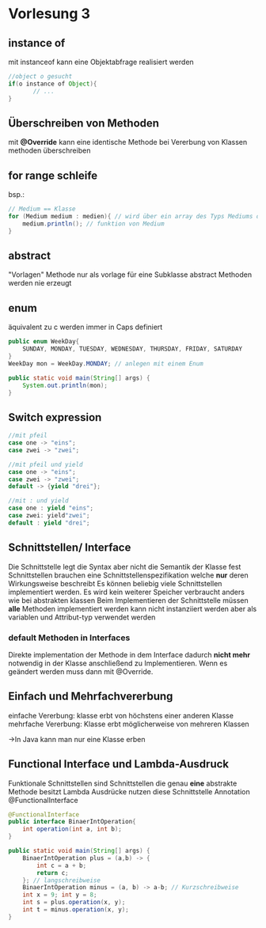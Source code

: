 # Vorlesung 3


## instance of
mit instanceof kann eine Objektabfrage realisiert werden
```java
//object o gesucht
if(o instance of Object){
       // ...
}
```

## Überschreiben von Methoden
mit **@Override** kann eine identische Methode bei Vererbung von Klassen methoden überschreiben
  
## for range schleife
bsp.:
```java
// Medium == Klasse 
for (Medium medium : medien){ // wird über ein array des Typs Mediums drüber iterieren und dann auf medium kasten
    medium.println(); // funktion von Medium
}
```

## abstract
"Vorlagen" Methode nur als vorlage für eine Subklasse abstract Methoden werden nie erzeugt

## enum
äquivalent zu c 
werden immer in Caps definiert
```java
public enum WeekDay{
    SUNDAY, MONDAY, TUESDAY, WEDNESDAY, THURSDAY, FRIDAY, SATURDAY
}
WeekDay mon = WeekDay.MONDAY; // anlegen mit einem Enum

public static void main(String[] args) {
    System.out.println(mon);
}
```

## Switch expression
```java
//mit pfeil
case one -> "eins";
case zwei -> "zwei";

```
````java
//mit pfeil und yield
case one -> "eins";
case zwei -> "zwei";
default -> {yield "drei"};
````

```java
//mit : und yield
case one : yield "eins";
case zwei: yield"zwei";
default : yield "drei";
```

## Schnittstellen/ Interface
Die Schnittstelle legt die Syntax aber nicht die Semantik der Klasse fest
Schnittstellen brauchen eine Schnittstellenspezifikation welche **nur** deren Wirkungsweise beschreibt
Es können beliebig viele Schnittstellen implementiert werden.
Es wird kein weiterer Speicher verbraucht anders wie bei abstrakten klassen
Beim Implementieren der Schnittstelle müssen **alle** Methoden implementiert werden
kann nicht instanziiert werden aber als variablen und Attribut-typ verwendet werden
### default Methoden in Interfaces
Direkte implementation der Methode in dem Interface dadurch **nicht mehr** notwendig in der Klasse anschließend zu Implementieren.
Wenn es geändert werden muss dann mit @Override.

## Einfach und Mehrfachvererbung
einfache Vererbung: klasse erbt von höchstens einer anderen Klasse
mehrfache Vererbung: Klasse erbt möglicherweise von mehreren Klassen

->In Java kann man nur eine Klasse erben


## Functional Interface und Lambda-Ausdruck
Funktionale Schnittstellen sind Schnittstellen die genau **eine** abstrakte Methode besitzt
Lambda Ausdrücke nutzen diese Schnittstelle
Annotation @FunctionalInterface
```java
@FunctionalInterface
public interface BinaerIntOperation{
    int operation(int a, int b);
}

public static void main(String[] args) {
    BinaerIntOperation plus = (a,b) -> {
        int c = a + b;
        return c;
    }; // langschreibweise
    BinaerIntOperation minus = (a, b) -> a-b; // Kurzschreibweise
    int x = 9; int y = 8;
    int s = plus.operation(x, y);
    int t = minus.operation(x, y);
}
```
